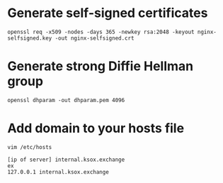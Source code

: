 # Generate self-signed certificates
```shell
openssl req -x509 -nodes -days 365 -newkey rsa:2048 -keyout nginx-selfsigned.key -out nginx-selfsigned.crt
```

# Generate strong Diffie Hellman group
```shell
openssl dhparam -out dhparam.pem 4096
```

# Add domain to your hosts file
```shell
vim /etc/hosts
```
```
[ip of server] internal.ksox.exchange
ex
127.0.0.1 internal.ksox.exchange
```
